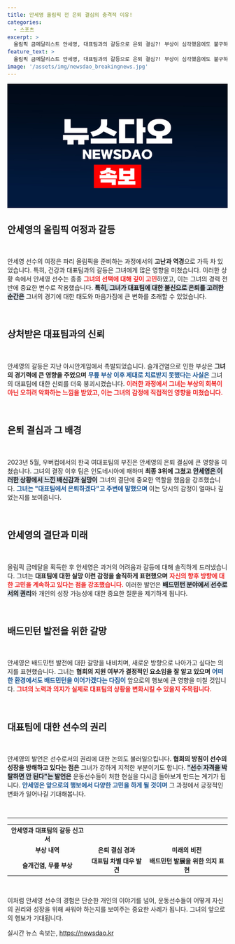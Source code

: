 ```yaml
---
title: 안세영 올림픽 전 은퇴 결심의 충격적 이유!
categories:
  - 스포츠
excerpt: >
  올림픽 금메달리스트 안세영, 대표팀과의 갈등으로 은퇴 결심?! 부상이 심각했음에도 불구하고 무관심한 대표팀에 실망을 드러낸 그의 발언이 화제다. 배드민턴의 미래는 과연 어떻게 될까?
feature_text: >
  올림픽 금메달리스트 안세영, 대표팀과의 갈등으로 은퇴 결심?! 부상이 심각했음에도 불구하고 무관심한 대표팀에 실망을 드러낸 그의 발언이 화제다. 배드민턴의 미래는 과연 어떻게 될까?
image: '/assets/img/newsdao_breakingnews.jpg'
---
```


<p><img src="/assets/img/newsdao_breakingnews.jpg" alt="flaretime 속보" /></p>

<h2 data-ke-size="size26">안세영의 올림픽 여정과 갈등</h2>

<p data-ke-size="size16">&nbsp;</p>

<p>안세영 선수의 여정은 파리 올림픽을 준비하는 과정에서의 <b>고난과 역경</b>으로 가득 차 있었습니다. 특히, 건강과 대표팀과의 갈등은 그녀에게 많은 영향을 미쳤습니다. 이러한 상황 속에서 안세영 선수는 종종 <b><span style="color: #ee2323;">그녀의 선택에 대해 깊이 고민</span></b>하였고, 이는 그녀의 경력 전반에 중요한 변수로 작용했습니다. <b><span style="background-color: #21538527;">특히, 그녀가 대표팀에 대한 불신으로 은퇴를 고려한 순간은</span></b> 그녀의 경기에 대한 태도와 마음가짐에 큰 변화를 초래할 수 있었습니다.</p>

<p data-ke-size="size16">&nbsp;</p>

<h2 data-ke-size="size26">상처받은 대표팀과의 신뢰</h2>

<p data-ke-size="size16">&nbsp;</p>

<p>안세영의 갈등은 지난 아시안게임에서 촉발되었습니다. 슬개건염으로 인한 부상은 <b>그녀의 경기력에 큰 영향을 주었으며</b> <b><span style="color: #1a5490;">무릎 부상 이후 제대로 치료받지 못했다는 사실은</span></b> 그녀의 대표팀에 대한 신뢰를 더욱 붕괴시켰습니다. <b><span style="color: #ee2323;">이러한 과정에서 그녀는 부상의 회복이 아닌 오히려 악화하는 느낌을 받았고, 이는 그녀의 감정에 직접적인 영향을 미쳤습니다.</span></b> </p>

<p data-ke-size="size16">&nbsp;</p>

<h2 data-ke-size="size26">은퇴 결심과 그 배경</h2>

<p data-ke-size="size16">&nbsp;</p>

<p>2023년 5월, 우버컵에서의 한국 여대표팀의 부진은 안세영의 은퇴 결심에 큰 영향을 미쳤습니다. 그녀의 결장 이후 팀은 인도네시아에 패하며 <b>최종 3위에 그쳤고</b> <b><span style="background-color: #21538527;">안세영은 이러한 상황에서 느낀 배신감과 실망이</span></b> 그녀의 결단에 중요한 역할을 했음을 강조했습니다. <b><span style="color: #1a5490;">그녀는 "대표팀에서 은퇴하겠다"고 주변에 말했으며</span></b> 이는 당시의 감정이 얼마나 깊었는지를 보여줍니다.</p>

<p data-ke-size="size16">&nbsp;</p>

<h2 data-ke-size="size26">안세영의 결단과 미래</h2>

<p data-ke-size="size16">&nbsp;</p>

<p>올림픽 금메달을 획득한 후 안세영은 과거의 어려움과 갈등에 대해 솔직하게 드러냈습니다. 그녀는 <b>대표팀에 대한 실망 이런 감정을 솔직하게 표현했으며</b> <b><span style="color: #ee2323;">자신의 향후 방향에 대한 고민을 계속하고 있다는 점을 강조했습니다.</span></b> 이러한 발언은 <b><span style="background-color: #21538527;">배드민턴 분야에서 선수로서의 권리</span></b>와 개인의 성장 가능성에 대한 중요한 질문을 제기하게 됩니다. </p>

<p data-ke-size="size16">&nbsp;</p>

<h2 data-ke-size="size26">배드민턴 발전을 위한 갈망</h2>

<p data-ke-size="size16">&nbsp;</p>

<p>안세영은 배드민턴 발전에 대한 갈망을 내비치며, 새로운 방향으로 나아가고 싶다는 의지를 표현했습니다. 그녀는 <b>협회의 지원 여부가 결정적인 요소임을 잘 알고 있으며</b> <b><span style="color: #1a5490;">어떠한 환경에서도 배드민턴을 이어가겠다는 다짐이</span></b> 앞으로의 행보에 큰 영향을 미칠 것입니다. <b><span style="color: #ee2323;">그녀의 노력과 의지가 실제로 대표팀의 상황을 변화시킬 수 있을지 주목됩니다.</span></b> </p>

<p data-ke-size="size16">&nbsp;</p>

<h2 data-ke-size="size26">대표팀에 대한 선수의 권리</h2>

<p data-ke-size="size16">&nbsp;</p>

<p>안세영의 발언은 선수로서의 권리에 대한 논의도 불러일으킵니다. <b>협회의 방침이 선수의 성장을 방해하고 있다는 점은</b> 그녀가 강하게 지적한 부분이기도 합니다. <b><span style="background-color: #21538527;">"선수 자격을 박탈하면 안 된다"는 발언은</span></b> 운동선수들이 처한 현실을 다시금 돌아보게 만드는 계기가 됩니다. <b><span style="color: #1a5490;">안세영은 앞으로의 행보에서 다양한 고민을 하게 될 것이며</span></b> 그 과정에서 긍정적인 변화가 일어나길 기대해봅니다.</p>

<p data-ke-size="size16">&nbsp;</p>

<hr>

<table style="width: 100%">
<tr>
<td style="text-align: center; height: 17px;"><b>안세영과 대표팀의 갈등 신고서</b></td>
</tr>
<tr>
<td style="text-align: center; height: 17px;"><b>부상 내역</b></td>
<td style="text-align: center; height: 17px;"><b>은퇴 결심 경과</b></td>
<td style="text-align: center; height: 17px;"><b>미래의 비전</b></td>
</tr>
<tr>
<td style="text-align: center; height: 17px;"><b>슬개건염, 무릎 부상</b></td>
<td style="text-align: center; height: 17px;"><b>대표팀 차별 대우 발견</b></td>
<td style="text-align: center; height: 17px;"><b>배드민턴 발展을 위한 의지 표현</b></td>
</tr>
</table>

<p data-ke-size="size16">&nbsp;</p>

<p>이처럼 안세영 선수의 경험은 단순한 개인의 이야기를 넘어, 운동선수들이 어떻게 자신의 권리와 성장을 위해 싸워야 하는지를 보여주는 중요한 사례가 됩니다. 그녀의 앞으로의 행보가 기대됩니다.</p>
실시간 뉴스 속보는, <a href="https://newsdao.kr" rel="dofollow">https://newsdao.kr</a>


